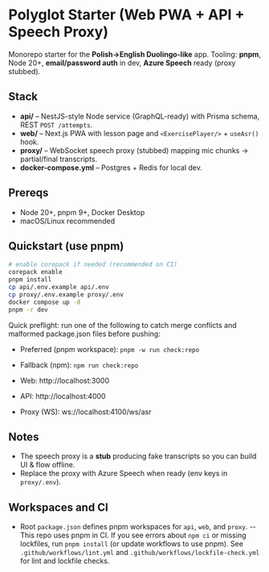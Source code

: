 
# Polyglot Starter (Web PWA + API + Speech Proxy)

Monorepo starter for the **Polish→English Duolingo-like** app.
Tooling: **pnpm**, Node 20+, **email/password auth** in dev, **Azure Speech** ready (proxy stubbed).

## Stack
- **api/** – NestJS-style Node service (GraphQL-ready) with Prisma schema, REST `POST /attempts`.
- **web/** – Next.js PWA with lesson page and `<ExercisePlayer/>` + `useAsr()` hook.
- **proxy/** – WebSocket speech proxy (stubbed) mapping mic chunks → partial/final transcripts.
- **docker-compose.yml** – Postgres + Redis for local dev.

## Prereqs
- Node 20+, pnpm 9+, Docker Desktop
- macOS/Linux recommended

## Quickstart (use pnpm)
```bash
# enable corepack if needed (recommended on CI)
corepack enable
pnpm install
cp api/.env.example api/.env
cp proxy/.env.example proxy/.env
docker compose up -d
pnpm -r dev
```

Quick preflight: run one of the following to catch merge conflicts and malformed package.json files before pushing:

- Preferred (pnpm workspace): `pnpm -w run check:repo`
- Fallback (npm): `npm run check:repo`

- Web: http://localhost:3000
- API: http://localhost:4000
- Proxy (WS): ws://localhost:4100/ws/asr

## Notes
- The speech proxy is a **stub** producing fake transcripts so you can build UI & flow offline.
- Replace the proxy with Azure Speech when ready (env keys in `proxy/.env`).

## Workspaces and CI
- Root `package.json` defines pnpm workspaces for `api`, `web`, and `proxy`.
-- This repo uses pnpm in CI. If you see errors about `npm ci` or missing lockfiles, run `pnpm install` (or update workflows to use pnpm). See `.github/workflows/lint.yml` and `.github/workflows/lockfile-check.yml` for lint and lockfile checks.
